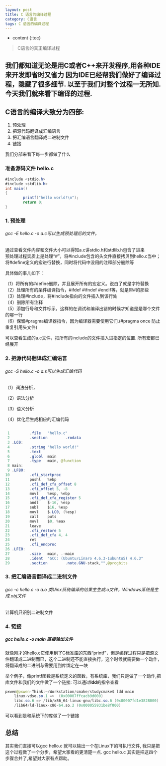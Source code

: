 ```yaml
---
layout: post
title: C 语言的编译过程
category: C语言
tags: C 语言的编译过程
---
```

* content
{:toc}

>C语言的真正编译过程

## 我们都知道无论是用C或者C++来开发程序,用各种IDE来开发即省时又省力 因为IDE已经帮我们做好了编译过程，隐藏了很多细节. 以至于我们对整个过程一无所知.今天我们就来看下编译的过程.

## C语言的编译大致分为四部:

1. 预处理
2. 把源代码翻译成汇编语言
3. 把汇编语言翻译成二进制文件
4. 链接

我们分部来看下每一步都做了什么

### 准备源码文件 hello.c
```java
#include <stdio.h>
#include <stdlib.h>
int main()
{
        printf("hello world!\n");
        return 0;
}
```
### 1. 预处理
###### gcc -E hello.c -o a.c可以生成预处理后的文件。  

通过查看文件内容和文件大小可以得知a.c讲stdio.h和stdlib.h包含了进来  
预处理过程实质上是处理“#”，将#include包含的头文件直接拷贝到hello.c当中；将#define定义的宏进行替换，同时将代码中没用的注释部分删除等

具体做的事儿如下：

（1）将所有的#define删除，并且展开所有的宏定义。说白了就是字符替换  
（2）处理所有的条件编译指令，#ifdef #ifndef #endif等，就是带#的那些  
（3）处理#include，将#include指向的文件插入到该行处  
（4）删除所有注释  
（5）添加行号和文件标示，这样的在调试和编译出错的时候才知道是是哪个文件的哪一行  
（6）保留#pragma编译器指令，因为编译器需要使用它们.(#pragma once 防止重复引用头文件)

可以查看生成的a.c文件，把所有的include的文件插入进指定的位置. 所有宏都已经展开

### 2. 把源代码翻译成汇编语言
###### gcc -S hello.c -o a.s可以生成汇编代码  
（1）词法分析，

（2）语法分析

（3）语义分析

（4）优化后生成相应的汇编代码
```java

 1         .file   "hello.c"
 2         .section        .rodata
 3 .LC0:
 4         .string "hello world!"
 5         .text
 6         .globl  main
 7         .type   main, @function
 8 main:
 9 .LFB0:
10         .cfi_startproc
11         pushl   %ebp
12         .cfi_def_cfa_offset 8
13         .cfi_offset 5, -8
14         movl    %esp, %ebp
15         .cfi_def_cfa_register 5
16         andl    $-16, %esp
17         subl    $16, %esp
18         movl    $.LC0, (%esp)
19         call    puts
20         movl    $0, %eax
21         leave
22         .cfi_restore 5
23         .cfi_def_cfa 4, 4
24         ret
25         .cfi_endproc
26 .LFE0:
27         .size   main, .-main
28         .ident  "GCC: (Ubuntu/Linaro 4.6.3-1ubuntu5) 4.6.3"
29         .section        .note.GNU-stack,"",@progbits
```
### 3. 把汇编语言翻译成二进制文件
###### gcc -c hello.c -o a.o 类Uinx系统编译的结果生生成.o文件，Windows系统是生成.obj文件
计算机只识别二进制文件

### 4. 链接
##### gcc hello.c -o main 直接输出文件
就像刚才的hello.c它使用到了C标准库的东西“printf”，但是编译过程只是把源文件翻译成二进制而已，这个二进制还不能直接执行，这个时候就需要做一个动作，将翻译成的二进制与需要用到库绑定在一块

举个例子，像printf函数是系统定义的函数，有系统库，我们只是做了一个动作,把库文件和我们的文件做了一个链接:
可以通过**ldd**的指令查看
```java
pxwen@pxwen-Think:~/Workstation/cmake/studycmake$ ldd main
	linux-vdso.so.1 =>  (0x00007ffcacb9d000)
	libc.so.6 => /lib/x86_64-linux-gnu/libc.so.6 (0x00007fd1e3828000)
	/lib64/ld-linux-x86-64.so.2 (0x000055931be8f000)

```
可以看到是和系统下的库做了一个链接


## 总结
其实我们直接可以gcc hello.c 就可以输出一个在Linux下的可执行文件, 我只是把这个过程做了一个分步，希望大家看的更清楚一点. gcc hello.c 其实是把这四个步骤合并了,希望对大家有点帮助。
